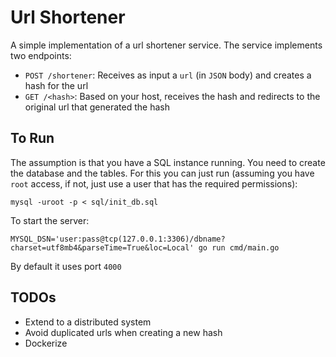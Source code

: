 # Url Shortener

A simple implementation of a url shortener service. The service implements two endpoints:

* `POST /shortener`: Receives as input a `url` (in `JSON` body) and creates a hash for the url
* `GET /<hash>`: Based on your host, receives the hash and redirects to the original url that generated the hash

## To Run

The assumption is that you have a SQL instance running. You need to create the database and the tables. For this you can just run (assuming you have `root` access, if not, just use a user that has the required permissions):

`mysql -uroot -p < sql/init_db.sql`

To start the server:

`MYSQL_DSN='user:pass@tcp(127.0.0.1:3306)/dbname?charset=utf8mb4&parseTime=True&loc=Local' go run cmd/main.go`

By default it uses port `4000`

## TODOs

* Extend to a distributed system
* Avoid duplicated urls when creating a new hash
* Dockerize
